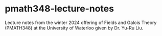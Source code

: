 # pmath348-lecture-notes
Lecture notes from the winter 2024 offering of Fields and Galois Theory (PMATH348) at the University of Waterloo given by Dr. Yu-Ru Liu.
